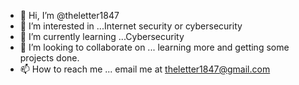 - 👋 Hi, I’m @theletter1847
- 👀 I’m interested in ...Internet security or cybersecurity
- 🌱 I’m currently learning ...Cybersecurity
- 💞️ I’m looking to collaborate on ... learning more and getting some projects done.
- 📫 How to reach me ... email me at theletter1847@gmail.com

<!---
theletter1847/theletter1847 is a ✨ special ✨ repository because its `README.md` (this file) appears on your GitHub profile.
You can click the Preview link to take a look at your changes.
--->
